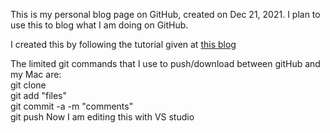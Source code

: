 This is my personal blog page on GitHub, created on Dec 21, 2021.
I plan to use this to blog what I am doing on GitHub.

I created this by following the tutorial given at [this blog](https://chadbaldwin.net/2021/03/14/how-to-build-a-sql-blog.html)

The limited git commands that I use to push/download between gitHub and my Mac are:\
git clone\
git add "files"\
git commit -a -m "comments"\
git push
Now I am editing this with VS studio







